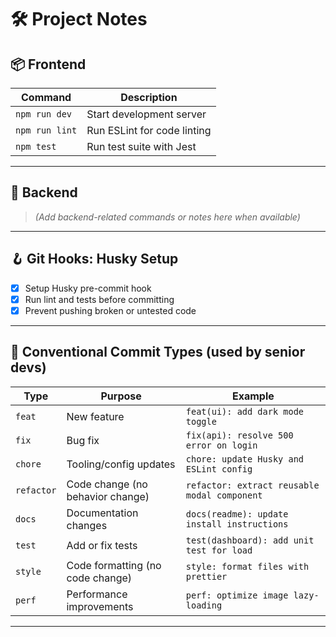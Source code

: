 # 🛠️ Project Notes

## 📦 Frontend

| Command        | Description                 |
| -------------- | --------------------------- |
| `npm run dev`  | Start development server    |
| `npm run lint` | Run ESLint for code linting |
| `npm test`     | Run test suite with Jest    |

---

## 🧩 Backend

> _(Add backend-related commands or notes here when available)_

---

## 🪝 Git Hooks: Husky Setup

- [x] Setup Husky pre-commit hook
- [x] Run lint and tests before committing
- [x] Prevent pushing broken or untested code

---

## 📝 Conventional Commit Types (used by senior devs)

| Type       | Purpose                          | Example                                      |
| ---------- | -------------------------------- | -------------------------------------------- |
| `feat`     | New feature                      | `feat(ui): add dark mode toggle`             |
| `fix`      | Bug fix                          | `fix(api): resolve 500 error on login`       |
| `chore`    | Tooling/config updates           | `chore: update Husky and ESLint config`      |
| `refactor` | Code change (no behavior change) | `refactor: extract reusable modal component` |
| `docs`     | Documentation changes            | `docs(readme): update install instructions`  |
| `test`     | Add or fix tests                 | `test(dashboard): add unit test for load`    |
| `style`    | Code formatting (no code change) | `style: format files with prettier`          |
| `perf`     | Performance improvements         | `perf: optimize image lazy-loading`          |

---
